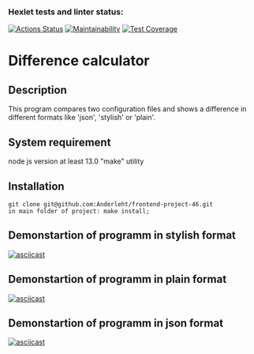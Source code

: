 ### Hexlet tests and linter status:
[![Actions Status](https://github.com/Anderleht/frontend-project-46/workflows/hexlet-check/badge.svg)](https://github.com/Anderleht/frontend-project-46/actions)
[![Maintainability](https://api.codeclimate.com/v1/badges/fc33ce25e63acc26ad92/maintainability)](https://codeclimate.com/github/Anderleht/frontend-project-46/maintainability)
[![Test Coverage](https://api.codeclimate.com/v1/badges/fc33ce25e63acc26ad92/test_coverage)](https://codeclimate.com/github/Anderleht/frontend-project-46/test_coverage)
# Difference calculator
## Description
This program compares two configuration files and shows a difference in different formats like 'json', 'stylish' or 'plain'.
## System requirement
node js version at least 13.0
"make" utility
## Installation
```
git clone git@github.com:Anderleht/frontend-project-46.git
in main folder of project: make install;
```
## Demonstartion of programm in stylish format
[![asciicast](https://asciinema.org/a/UXrph9rwBuhj7VwFxJyVfG3AT.svg)](https://asciinema.org/a/UXrph9rwBuhj7VwFxJyVfG3AT)
## Demonstartion of programm in plain format
[![asciicast](https://asciinema.org/a/0wTuJs4EC5ZuGqfn8gkWdzyMK.svg)](https://asciinema.org/a/0wTuJs4EC5ZuGqfn8gkWdzyMK)
## Demonstartion of programm in json format
[![asciicast](https://asciinema.org/a/4TlLOgaCGl495Qaa61tq6knWl.svg)](https://asciinema.org/a/4TlLOgaCGl495Qaa61tq6knWl)